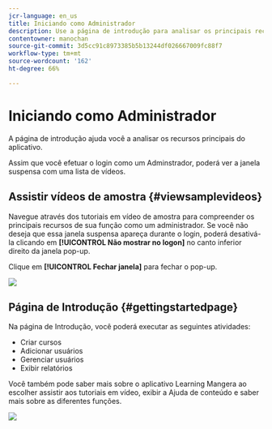 ```yaml
---
jcr-language: en_us
title: Iniciando como Administrador
description: Use a página de introdução para analisar os principais recursos administrativos do Adobe Learning Manager.
contentowner: manochan
source-git-commit: 3d5cc91c8973385b5b13244df026667009fc88f7
workflow-type: tm+mt
source-wordcount: '162'
ht-degree: 66%

---
```




# Iniciando como Administrador

A página de introdução ajuda você a analisar os recursos principais do aplicativo.

Assim que você efetuar o login como um Adminstrador, poderá ver a janela suspensa com uma lista de vídeos.

## Assistir vídeos de amostra {#viewsamplevideos}

Navegue através dos tutoriais em vídeo de amostra para compreender os principais recursos de sua função como um administrador. Se você não deseja que essa janela suspensa apareça durante o login, poderá desativá-la clicando em **[!UICONTROL Não mostrar no logon]** no canto inferior direito da janela pop-up.

Clique em **[!UICONTROL Fechar janela]** para fechar o pop-up.

![](assets/welcome-videos-e1439961904106.png)

## Página de Introdução {#gettingstartedpage}

Na página de Introdução, você poderá executar as seguintes atividades:

* Criar cursos
* Adicionar usuários
* Gerenciar usuários
* Exibir relatórios

Você também pode saber mais sobre o aplicativo Learning Mangera ao escolher assistir aos tutoriais em vídeo, exibir a Ajuda de conteúdo e saber mais sobre as diferentes funções.

![](assets/admin-landing-page-300x204.png)


